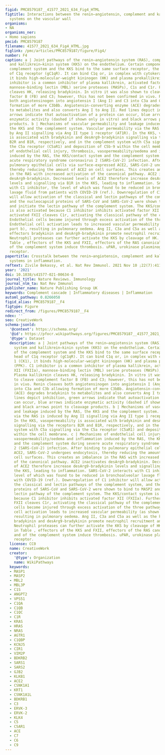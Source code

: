 ```yaml
---
figid: PMC8579187__41577_2021_634_Fig4_HTML
figtitle: Interactions between the renin–angiotensin, complement and kallikrein–kinin
  systems on the vascular wall
organisms:
- NA
organisms_ner:
- Homo sapiens
pmcid: PMC8579187
filename: 41577_2021_634_Fig4_HTML.jpg
figlink: /pmc/articles/PMC8579187/figure/Fig4/
number: F4
caption: a | Joint pathways of the renin–angiotensin system (RAS), complement system
  and kallikrein–kinin system (KKS) on the endothelium. Certain components of the
  complement system and the KKS bind to the same surface receptor, the globular head
  of C1q receptor (gC1qR). It can bind C1q or, in complex with cytokeratin 1 (CK1),
  it binds high-molecular-weight kininogen (HK) and plasma prekallikrein (PPK). C1
  inhibitor is a common inhibitor of plasma kallikrein, activated factor XII (FXIIa),
  mannose-binding lectin (MBL) serine proteases (MASPs), C1s and C1r. Plasma kallikrein
  cleaves HK, releasing bradykinin. In vitro it was also shown to cleave complement
  factor B (FB) and C3; however, this has not been confirmed in vivo. Renin cleaves
  both angiotensinogen into angiotensin I (Ang I) and C3 into C3a and C3b allowing
  formation of more C3bBb. Angiotensin-converting enzyme (ACE) degrades bradykinin
  to metabolites and also converts Ang I to Ang II. Red lines depict inhibition, green
  arrows indicate that autoactivation of a protein can occur, blue arrows indicate
  enzymatic activity (dashed if shown only in vitro) and black arrows point to cleavage
  products. b | Mechanisms of vascular permeability and leakage induced by the RAS,
  the KKS and the complement system. Vascular permeability via the RAS is induced
  by Ang II signalling via Ang II type 1 receptor (AT1R). In the KKS, vasopermeability
  is associated with bradykinin and desArg9-bradykinin signalling via the receptors
  B2R and B1R, respectively, and in the complement system with C5a signalling via
  the C5a receptor (C5aR1) and deposition of C5b-9 within the cell membrane. c | Mechanisms
  of endothelial cell injury, thrombosis, vasopermeability/oedema and inflammation
  induced by the RAS, the KKS/contact system and the complement system during severe
  acute respiratory syndrome coronavirus 2 (SARS-CoV-2) infection. After binding to
  pulmonary epithelial cells via surface-expressed ACE2, SARS-CoV-2 undergoes endocytosis,
  thereby reducing the amount of ACE2 on cell surfaces. This creates an imbalance
  in the RAS with increased activation of the canonical pathway. ACE2 inactivates
  desArg9-bradykinin. Decreased levels of ACE2 therefore increase desArg9-bradykinin
  levels and signalling via B1R in the KKS, leading to inflammation. SARS-CoV-2 interacts
  with C1 inhibitor, the level of which was found to be reduced in bronchoalveolar
  lavage fluid from patients with COVID-19 (ref.). Downregulation of C1 inhibitor
  will allow activation of the classical and lectin pathways of the complement system,
  and the nucleocapsid proteins of SARS-CoV and SARS-CoV-2 were shown to bind to MASP2
  and initiate the lectin pathway of the complement system. The KKS/contact system
  is also activated because C1 inhibitor inhibits activated factor XII (FXIIa). Furthermore,
  activated FXII cleaves C1r, activating the classical pathway of the complement system.
  Endothelial cells become injured through excess activation of the three pathways.
  Endothelial cell activation leads to increased vascular permeability (as shown in
  part b), resulting in pulmonary oedema. Ang II, C3a and C5a as well as the kinin
  effectors bradykinin and desArg9-bradykinin promote neutrophil recruitment and inflammation.
  Neutrophil proteases can further activate the KKS by cleavage of HK. As listed in
  Table , effectors of the KKS and FXII, effectors of the RAS canonical pathway and
  of the complement system induce thrombosis. uPAR, urokinase plasminogen activator
  receptor.
papertitle: Crosstalk between the renin–angiotensin, complement and kallikrein–kinin
  systems in inflammation.
reftext: Zivile Bekassy, et al. Nat Rev Immunol. 2021 Nov 10 ;22(7):411-428.
year: '2021'
doi: 10.1038/s41577-021-00634-8
journal_title: Nature Reviews. Immunology
journal_nlm_ta: Nat Rev Immunol
publisher_name: Nature Publishing Group UK
keywords: Complement cascade | Inflammatory diseases | Inflammation
automl_pathway: 0.8266058
figid_alias: PMC8579187__F4
figtype: Figure
redirect_from: /figures/PMC8579187__F4
ndex: ''
seo: CreativeWork
schema-jsonld:
  '@context': https://schema.org/
  '@id': https://pfocr.wikipathways.org/figures/PMC8579187__41577_2021_634_Fig4_HTML.html
  '@type': Dataset
  description: a | Joint pathways of the renin–angiotensin system (RAS), complement
    system and kallikrein–kinin system (KKS) on the endothelium. Certain components
    of the complement system and the KKS bind to the same surface receptor, the globular
    head of C1q receptor (gC1qR). It can bind C1q or, in complex with cytokeratin
    1 (CK1), it binds high-molecular-weight kininogen (HK) and plasma prekallikrein
    (PPK). C1 inhibitor is a common inhibitor of plasma kallikrein, activated factor
    XII (FXIIa), mannose-binding lectin (MBL) serine proteases (MASPs), C1s and C1r.
    Plasma kallikrein cleaves HK, releasing bradykinin. In vitro it was also shown
    to cleave complement factor B (FB) and C3; however, this has not been confirmed
    in vivo. Renin cleaves both angiotensinogen into angiotensin I (Ang I) and C3
    into C3a and C3b allowing formation of more C3bBb. Angiotensin-converting enzyme
    (ACE) degrades bradykinin to metabolites and also converts Ang I to Ang II. Red
    lines depict inhibition, green arrows indicate that autoactivation of a protein
    can occur, blue arrows indicate enzymatic activity (dashed if shown only in vitro)
    and black arrows point to cleavage products. b | Mechanisms of vascular permeability
    and leakage induced by the RAS, the KKS and the complement system. Vascular permeability
    via the RAS is induced by Ang II signalling via Ang II type 1 receptor (AT1R).
    In the KKS, vasopermeability is associated with bradykinin and desArg9-bradykinin
    signalling via the receptors B2R and B1R, respectively, and in the complement
    system with C5a signalling via the C5a receptor (C5aR1) and deposition of C5b-9
    within the cell membrane. c | Mechanisms of endothelial cell injury, thrombosis,
    vasopermeability/oedema and inflammation induced by the RAS, the KKS/contact system
    and the complement system during severe acute respiratory syndrome coronavirus
    2 (SARS-CoV-2) infection. After binding to pulmonary epithelial cells via surface-expressed
    ACE2, SARS-CoV-2 undergoes endocytosis, thereby reducing the amount of ACE2 on
    cell surfaces. This creates an imbalance in the RAS with increased activation
    of the canonical pathway. ACE2 inactivates desArg9-bradykinin. Decreased levels
    of ACE2 therefore increase desArg9-bradykinin levels and signalling via B1R in
    the KKS, leading to inflammation. SARS-CoV-2 interacts with C1 inhibitor, the
    level of which was found to be reduced in bronchoalveolar lavage fluid from patients
    with COVID-19 (ref.). Downregulation of C1 inhibitor will allow activation of
    the classical and lectin pathways of the complement system, and the nucleocapsid
    proteins of SARS-CoV and SARS-CoV-2 were shown to bind to MASP2 and initiate the
    lectin pathway of the complement system. The KKS/contact system is also activated
    because C1 inhibitor inhibits activated factor XII (FXIIa). Furthermore, activated
    FXII cleaves C1r, activating the classical pathway of the complement system. Endothelial
    cells become injured through excess activation of the three pathways. Endothelial
    cell activation leads to increased vascular permeability (as shown in part b),
    resulting in pulmonary oedema. Ang II, C3a and C5a as well as the kinin effectors
    bradykinin and desArg9-bradykinin promote neutrophil recruitment and inflammation.
    Neutrophil proteases can further activate the KKS by cleavage of HK. As listed
    in Table , effectors of the KKS and FXII, effectors of the RAS canonical pathway
    and of the complement system induce thrombosis. uPAR, urokinase plasminogen activator
    receptor.
  license: CC0
  name: CreativeWork
  creator:
    '@type': Organization
    name: WikiPathways
  keywords:
  - MASP1
  - MASP2
  - MBL2
  - MBL3P
  - C1S
  - ANGPT2
  - VPS51
  - C1QA
  - C1QB
  - C1QC
  - C1R
  - KRAS
  - HRAS
  - NRAS
  - AGTR1
  - C1QBP
  - KCNJ5
  - CIR1
  - VIM2P
  - BDKRB2
  - SARS1
  - SARS2
  - GJB2
  - KLKB1
  - ACE2
  - CSNK1A1
  - KRT1
  - CSNK1A1L
  - BDKRB1
  - C3
  - ERVK-3
  - ERVK-2
  - KLK4
  - C5
  - C5AR1
  - ACE
  - C7
  - C6
  - C9
---
```

